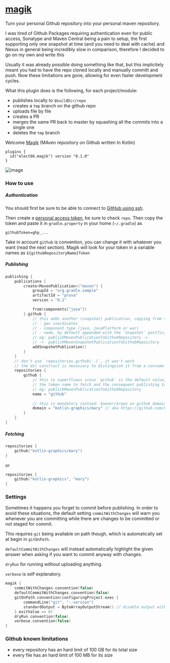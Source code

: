 # [magik](https://plugins.gradle.org/plugin/elect86.magik)


Turn your personal Github repository into your personal maven repository.

I was tired of Github Packages requiring authentication even for public access, Sonatype and Maven Central being a pain to setup, the first supporting only one snapshot at time (and you need to deal with cache) and Nexus in general being incredibly slow in comparison, therefore I decided to go on my own and write this

Usually it was already possible doing something like that, but this implicitely meant you had to have the repo cloned locally and manually committ and push. Now these limitations are gone, allowing for even faster development cycles.

What this plugin does is the following, for each project/module:
- publishes locally to `$buildDir/repo`
- creates a `tmp` branch on the github repo
- uploads file by file
- creates a PR
- merges the same PR back to master by squashing all the commits into a single one
- deletes the `tmp` branch


Welcome [Magik](https://plugins.gradle.org/plugin/elect86.magik) (MAven repository on Github written In Kotlin)

```
plugins {
  id("elect86.magik") version "0.1.0"
}
```


![image](https://img.devrant.com/devrant/rant/r_2516404_bkZxN.jpg)

### How to use

##### Authentication

You should first be sure to be able to connect to [GitHub using ssh](https://docs.github.com/en/github/authenticating-to-github/connecting-to-github-with-ssh).

Then create a [personal access token](https://docs.github.com/en/github/authenticating-to-github/keeping-your-account-and-data-secure/creating-a-personal-access-token), be sure to check `repo`.
Then copy the token and paste it in `gradle.property` in your home (`~/.gradle`) as

`githubToken=ghp_...`

Take in account `github` is convention, you can change it with whatever you want (read the next section). Magik will look for your token in a variable names as `${githubRepositoryName}Token`

##### Publishing

```kotlin
publishing {
    publications {
        create<MavenPublication>("maven") {
            groupId = "org.gradle.sample"
            artifactId = "prova"
            version = "0.1"

            from(components["java"])
        }.github {
            // this adds another (snapshot) publication, copying from the previous one: 
            // - gav coordinates 
            // - component type (java, javaPlatform or war)
            // - name, by default appended with the `Snapshot` postfix, 
            // eg: publishMavenPublicationToGithubRepository ->
            // ->  publishMavenSnapshotPublicationToGithubRepository
            addSnapshotPublication()
        }
    }
    // don't use `repositories.github(..)`, it won't work
    // the dsl construct is necessary to distinguish it from a consume-only repo
    repositories {
        github {
            // this is superfluous since `github` is the default value, but it determines 
            // the token name to fetch and the consequent publishing task name 
            // eg: publishMavenPublicationToGithubRepository
            name = "github" 
            
            // this is mandatory instead: $owner/$repo on github domain
            domain = "kotlin-graphics/mary" // aka https://github.com/kotlin-graphics/mary
        }
    }
}
```

##### Fetching

```kotlin
repositories {
    github("kotlin-graphics/mary")
}
```

or

```kotlin
repositories {
    github("kotlin-graphics", "mary")
}
```

### Settings

Sometimes it happens you forget to commit before publishing. In order to avoid these situations, 
the default setting `commitWithChanges` will warn you whenever you are committing while there are changes to be committed or 
not staged for commit.

This requires `git` being available on path though, which is automatically set at begin in `gitOnPath`.

`defaultCommitWithChanges` will instead automatically highlight the given answer when asking if you
want to commit anyway with changes.

`dryRun` for running without uploading anything.

`verbose` is self explanatory.

```kotlin
magik {
    commitWithChanges.convention(false)
    defaultCommitWithChanges.convention(false)
    gitOnPath.convention(configuringProject.exec {
        commandLine("git", "--version")
        standardOutput = ByteArrayOutputStream() // disable output with a dummy instance
    }.exitValue == 0)
    dryRun.convention(false)
    verbose.convention(false)
}
```


### Github known limitations

- every repository has an hard limit of 100 GB for its total size
- every file has an hard limit of 100 MB for its size

